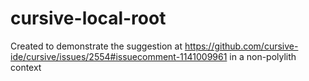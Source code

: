 # cursive-local-root

Created to demonstrate the suggestion at https://github.com/cursive-ide/cursive/issues/2554#issuecomment-1141009961 in a non-polylith context
